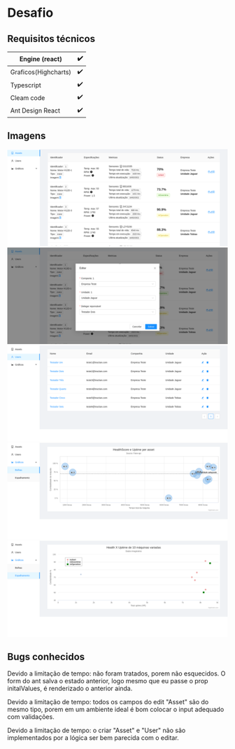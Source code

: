 # Desafio 


## Requisitos técnicos

| Engine (react)       | :heavy_check_mark: |
|----------------------|--------------------|
| Graficos(Highcharts) | :heavy_check_mark: |
| Typescript           | :heavy_check_mark: |
| Cleam code           | :heavy_check_mark: |
| Ant Design React     | :heavy_check_mark: |


## Imagens 

![](/imgs/assets.png)
![](/imgs/assets_modal.png)
![](/imgs/users.png)
![](/imgs/graphs_bubble.png)
![](/imgs/graphs_scatter.png)



## Bugs conhecidos

Devido a limitação de tempo: não foram tratados, porem não esquecidos.
O form do ant salva o estado anterior, logo mesmo que eu passe o prop initalValues, é renderizado o anterior ainda.

Devido a limitação de tempo: todos os campos do edit "Asset" são do mesmo tipo, porem em um ambiente ideal é bom colocar o input adequado com validações.

Devido a limitação de tempo: o criar "Asset" e "User" não são implementados por a lógica ser bem parecida com o editar.
